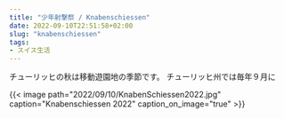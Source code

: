 ```yaml
---
title: "少年射撃祭 / Knabenschiessen"
date: 2022-09-10T22:51:58+02:00
slug: "knabenschiessen"
tags:
- スイス生活
---
```

チューリッヒの秋は移動遊園地の季節です。
チューリッヒ州では毎年９月に

{{< image
    path="2022/09/10/KnabenSchiessen2022.jpg"
    caption="Knabenschiessen 2022"
    caption_on_image="true" >}}
